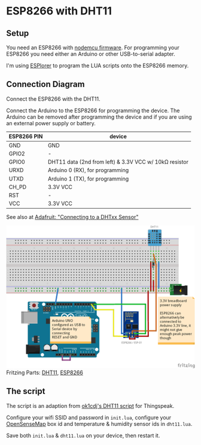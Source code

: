 # ESP8266 with DHT11 

## Setup

You need an ESP8266 with [nodemcu firmware](https://github.com/nodemcu/nodemcu-firmware). For programming your ESP8266 you need either an Arduino or other USB-to-serial adapter. 

I'm using [ESPlorer](http://esp8266.ru/esplorer/) to program the LUA scripts onto the ESP8266 memory.

## Connection Diagram

Connect the ESP8266 with the DHT11. 

Connect the Arduino to the ESP8266 for programming the device. The Arduino can be removed after programming the device and if you are using an external power supply or battery.

ESP8266 PIN | device
----------- | -------
GND         | GND
GPIO2       | -
GPIO0       | DHT11 data (2nd from left) & 3.3V VCC w/ 10kΩ resistor
URXD        | Arduino 0 (RX), for programming
UTXD        | Arduino 1 (TX), for programming
CH_PD       | 3.3V VCC
RST         | -
VCC         | 3.3V VCC

See also at [Adafruit: "Connecting to a DHTxx Sensor"](https://learn.adafruit.com/dht/connecting-to-a-dhtxx-sensor)

![Circuit](circuit.png)
Fritzing Parts: [DHT11](https://github.com/adafruit/Fritzing-Library/blob/master/parts/DHT11%20Humitidy%20and%20Temperature%20Sensor.fzpz), [ESP8266](https://github.com/ydonnelly/ESP8266_fritzing)

## The script

The script is an adaption from [ok1cdj's DHT11 script](https://github.com/ok1cdj/ESP8266-LUA/blob/master/Thermometer-DHT11-Thingspeak/dht11.lua) for Thingspeak.

Configure your wifi SSID and password in `init.lua`, configure your [OpenSenseMap](http://opensensemap.org/) box id and temperature & humidity sensor ids in `dht11.lua`.

Save both `init.lua` & `dht11.lua` on your device, then restart it.